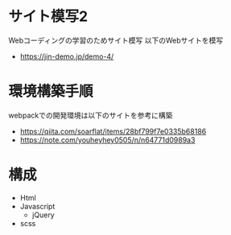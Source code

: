 # サイト模写2
Webコーディングの学習のためサイト模写
以下のWebサイトを模写
- https://jin-demo.jp/demo-4/

# 環境構築手順
webpackでの開発環境は以下のサイトを参考に構築
- https://qiita.com/soarflat/items/28bf799f7e0335b68186
- https://note.com/youheyhey0505/n/n64771d0989a3

# 構成
- Html
- Javascript
	-  jQuery
- scss